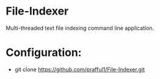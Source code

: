 # File-Indexer
Multi-threaded text file indexing command line application. 

# Configuration:
+ git clone https://github.com/prafful1/File-Indexer.git

